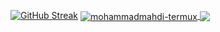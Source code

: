 [![GitHub Streak](http://github-readme-streak-stats.herokuapp.com?user=mohammadmahdi-termux&theme=)](https://git.io/streak-stats)
<a href="https://github.com/mohammadmahdi-termux/github-readme-stats"> <img align="center" src="https://github-readme-stats.anuraghazra1.vercel.app/api?username=mohammadmahdi-termux&show_icons=true&include_all_commits=true&theme=" alt="mohammadmahdi-termux" /> </a> 
<a href="https://github.com/mohammadmahdi-termux/github-readme-stats"> <img align="center" src="https://github-readme-stats.anuraghazra1.vercel.app/api/top-langs/?username=mohammadmahdi-termux&layout=compact&theme=" /> </a>
